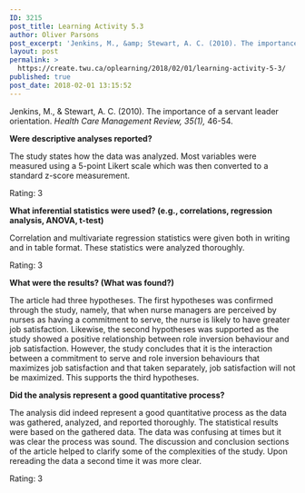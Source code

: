 ```yaml
---
ID: 3215
post_title: Learning Activity 5.3
author: Oliver Parsons
post_excerpt: 'Jenkins, M., &amp; Stewart, A. C. (2010). The importance of a servant leader orientation.&nbsp;Health Care Management Review, 35(1),&nbsp;46-54. Were descriptive analyses reported? The study states how the data was analyzed. Most variables were measured using a 5-point Likert scale which... <a href="https://create.twu.ca/oplearning/2018/02/01/learning-activity-5-3/"> Continue Reading &rarr;</a>'
layout: post
permalink: >
  https://create.twu.ca/oplearning/2018/02/01/learning-activity-5-3/
published: true
post_date: 2018-02-01 13:15:52
---
```

<p>Jenkins, M., &amp; Stewart, A. C. (2010). The importance of a servant leader orientation. <em>Health Care Management Review, 35(1),</em> 46-54.</p>
<p><strong>Were descriptive analyses reported?</strong></p>
<p>The study states how the data was analyzed. Most variables were measured using a 5-point Likert scale which was then converted to a standard z-score measurement.</p>
<p>Rating: 3</p>
<p><strong>What inferential statistics were used? (e.g., correlations, regression analysis, ANOVA, t-test)</strong></p>
<p>Correlation and multivariate regression statistics were given both in writing and in table format. These statistics were analyzed thoroughly.</p>
<p>Rating: 3</p>
<p><strong>What were the results? (What was found?)</strong></p>
<p>The article had three hypotheses. The first hypotheses was confirmed through the study, namely, that when nurse managers are perceived by nurses as having a commitment to serve, the nurse is likely to have greater job satisfaction. Likewise, the second hypotheses was supported as the study showed a positive relationship between role inversion behaviour and job satisfaction. However, the study concludes that it is the interaction between a commitment to serve and role inversion behaviours that maximizes job satisfaction and that taken separately, job satisfaction will not be maximized. This supports the third hypotheses.</p>
<p><strong>Did the analysis represent a good quantitative process?</strong></p>
<p>The analysis did indeed represent a good quantitative process as the data was gathered, analyzed, and reported thoroughly. The statistical results were based on the gathered data. The data was confusing at times but it was clear the process was sound. The discussion and conclusion sections of the article helped to clarify some of the complexities of the study. Upon rereading the data a second time it was more clear.</p>
<p>Rating: 3</p>